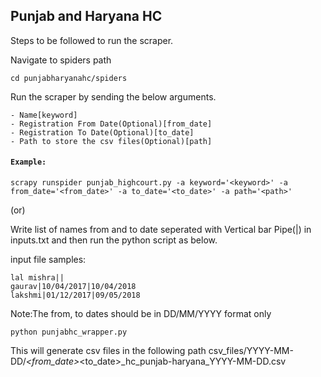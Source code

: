## Punjab and Haryana HC

Steps to be followed to run the scraper.


Navigate to spiders path

    cd punjabharyanahc/spiders

Run the scraper by sending the below arguments.
      
	- Name[keyword]
	- Registration From Date(Optional)[from_date]       
	- Registration To Date(Optional)[to_date]
	- Path to store the csv files(Optional)[path]
	  
#### `Example:`

	scrapy runspider punjab_highcourt.py -a keyword='<keyword>' -a from_date='<from_date>' -a to_date='<to_date>' -a path='<path>'

(or)

Write list of names from and to date seperated with Vertical bar Pipe(|) in inputs.txt and then run the python script as below.

input file samples:

	lal mishra||
	gaurav|10/04/2017|10/04/2018
	lakshmi|01/12/2017|09/05/2018


Note:The from, to dates should be in DD/MM/YYYY format only

	python punjabhc_wrapper.py

This will generate csv files in the following path csv_files/YYYY-MM-DD/<keyword>_<from_date>_<to_date>_hc_punjab-haryana_YYYY-MM-DD.csv
